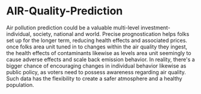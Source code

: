 # AIR-Quality-Prediction
Air pollution prediction could be a valuable multi-level investment-individual, society, national and world. Precise prognostication helps folks set up for the longer term, reducing health effects and associated prices. once folks area unit tuned in to changes within the air quality they ingest, the health effects of contaminants likewise as levels area unit seemingly to cause adverse effects and scale back emission behavior. In reality, there's a bigger chance of encouraging changes in individual behavior likewise as public policy, as voters need to possess awareness regarding air quality. Such data has the flexibility to create a safer atmosphere and a healthy population.
